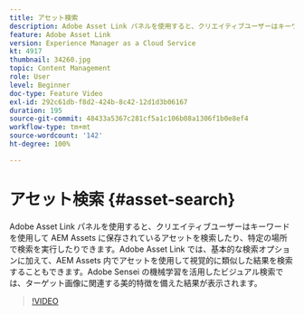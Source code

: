 ```yaml
---
title: アセット検索
description: Adobe Asset Link パネルを使用すると、クリエイティブユーザーはキーワードを使用して AEM Assets に保存されているアセットを検索したり、特定の場所で検索を実行したりできます。Adobe Asset Link では、基本的な検索オプションに加えて、AEM Assets 内でアセットを使用して視覚的に類似した結果を検索することもできます。Adobe Sensei の機械学習を活用したビジュアル検索では、ターゲット画像に関連する美的特徴を備えた結果が表示されます。
feature: Adobe Asset Link
version: Experience Manager as a Cloud Service
kt: 4917
thumbnail: 34260.jpg
topic: Content Management
role: User
level: Beginner
doc-type: Feature Video
exl-id: 292c61db-f8d2-424b-8c42-12d1d3b06167
duration: 195
source-git-commit: 48433a5367c281cf5a1c106b08a1306f1b0e8ef4
workflow-type: tm+mt
source-wordcount: '142'
ht-degree: 100%

---
```


# アセット検索 {#asset-search}

Adobe Asset Link パネルを使用すると、クリエイティブユーザーはキーワードを使用して AEM Assets に保存されているアセットを検索したり、特定の場所で検索を実行したりできます。Adobe Asset Link では、基本的な検索オプションに加えて、AEM Assets 内でアセットを使用して視覚的に類似した結果を検索することもできます。Adobe Sensei の機械学習を活用したビジュアル検索では、ターゲット画像に関連する美的特徴を備えた結果が表示されます。

>[!VIDEO](https://video.tv.adobe.com/v/34260?quality=12&learn=on)
